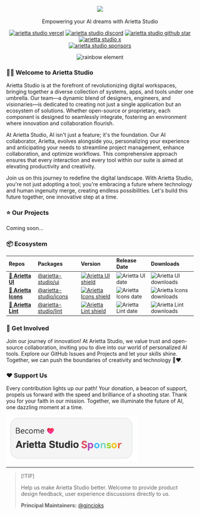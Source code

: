 <a name="readme-top"></a>

<div align="center">

<picture>
  <source media="(prefers-color-scheme: dark)" srcset="https://unpkg.com/@arietta-studio/assets-logo@latest/assets/logo-combine.webp">
  <img height="90" src="https://unpkg.com/@arietta-studio/assets-logo@latest/assets/logo-combine-dark.webp">
</picture>

Empowering your AI dreams with Arietta Studio

[![arietta studio vercel][vercel-shield]][vercel-link]
[![arietta studio discord][discord-shield]][discord-link]
[![arietta studio github star][github-star]][github-link]
[![arietta studio x][social-x-shield]][social-x-link]<br>
[![arietta studio sponsors][sponsor-shield]][sponsor-link]

![rainbow element](https://raw.githubusercontent.com/andreasbm/readme/master/assets/lines/rainbow.png)

</div>

### 👋🏻 Welcome to Arietta Studio

Arietta Studio is at the forefront of revolutionizing digital workspaces, bringing together a diverse collection of systems, apps, and tools under one umbrella. Our team—a dynamic blend of designers, engineers, and visionaries—is dedicated to creating not just a single application but an ecosystem of solutions. Whether open-source or proprietary, each component is designed to seamlessly integrate, fostering an environment where innovation and collaboration flourish.

At Arietta Studio, AI isn't just a feature; it's the foundation. Our AI collaborator, Arietta, evolves alongside you, personalizing your experience and anticipating your needs to streamline project management, enhance collaboration, and optimize workflows. This comprehensive approach ensures that every interaction and every tool within our suite is aimed at elevating productivity and creativity.

Join us on this journey to redefine the digital landscape. With Arietta Studio, you're not just adopting a tool; you're embracing a future where technology and human ingenuity merge, creating endless possibilities. Let's build this future together, one innovative step at a time.

### ⭐️ Our Projects

<!-- Coming soon -->

Coming soon...

### 📦 Ecosystem

| Repos                                        | Packages                                    | Version                                                             | Release Date                              | Downloads                                           |
| :------------------------------------------- | :------------------------------------------ | :------------------------------------------------------------------ | :---------------------------------------- | :-------------------------------------------------- |
| [**🍭 Arietta UI**][arietta-ui-github]       | [@arietta-studio/ui][arietta-ui-link]       | [![Arietta UI shield][arietta-ui-shield]][arietta-ui-link]          | ![Arietta UI date][arietta-ui-date]       | ![Arietta UI downloads][arietta-ui-downloads]       |
| [**🥨 Arietta Icons**][arietta-icons-github] | [@arietta-studio/icons][arietta-icons-link] | [![Arietta Icons shield][arietta-icons-shield]][arietta-icons-link] | ![Arietta Icons date][arietta-icons-date] | ![Arietta Icons downloads][arietta-icons-downloads] |
| [**📐 Arietta Lint**][arietta-lint-github]   | [@arietta-studio/lint][arietta-lint-link]   | [![Arietta Lint shield][arietta-lint-shield]][arietta-lint-link]    | ![Arietta Lint date][arietta-lint-date]   | ![Arietta Lint downloads][arietta-lint-downloads]   |

### 🤝 Get Involved

Join our journey of innovation! At Arietta Studio, we value trust and open-source collaboration, inviting you to dive into our world of personalized AI tools. Explore our GitHub Issues and Projects and let your skills shine. Together, we can push the boundaries of creativity and technology 🤝❤️.

### ❤️ Support Us

Every contribution lights up our path! Your donation, a beacon of support, propels us forward with the speed and brilliance of a shooting star. Thank you for your faith in our mission. Together, we illuminate the future of AI, one dazzling moment at a time.

<a href="https://opencollective.com/arietta-studio" target="_blank">
  <picture>
    <source media="(prefers-color-scheme: dark)" srcset="https://github.com/arietta-studio/.github/blob/master/static/sponsor-dark.png?raw=true">
    <img  src="https://github.com/arietta-studio/.github/blob/master/static/sponsor-light.png?raw=true">
  </picture>
</a>

---

> \[!TIP]
>
> Help us make Arietta Studio better. Welcome to provide product design feedback, user experience discussions directly to us.
>
> **Principal Maintainers:** [@gincioks](https://github.com/gincioks)

<!-- LINK GROUP -->

[discord-link]: https://discord.gg/
[discord-shield]: https://img.shields.io/discord/{code}?color=5865F2&label=discord&labelColor=black&logo=discord&logoColor=white&style=flat-square
[github-link]: https://github.com/arietta-studio
[github-star]: https://img.shields.io/github/stars/arietta-studio?color=ffcb47&labelColor=black&style=flat-square&logo=github
[arietta-icons-date]: https://img.shields.io/github/release-date/arietta-studio/arietta-assets?labelColor=black&style=flat-square
[arietta-icons-downloads]: https://img.shields.io/npm/dt/@arietta-studio/icons?color=8ae8ff&labelColor=black&logo=npm&logoColor=white&style=flat-square
[arietta-icons-github]: https://github.com/arietta-studio/arietta-icons
[arietta-icons-link]: https://www.npmjs.com/package/@arietta-studio/icons
[arietta-icons-shield]: https://img.shields.io/npm/v/@arietta-studio/icons?color=369eff&labelColor=black&logo=npm&logoColor=white&style=flat-square
[arietta-lint-date]: https://img.shields.io/github/release-date/arietta-studio/arietta-lint?labelColor=black&style=flat-square
[arietta-lint-downloads]: https://img.shields.io/npm/dt/@arietta-studio/lint?color=8ae8ff&labelColor=black&logo=npm&logoColor=white&style=flat-square
[arietta-lint-github]: https://github.com/arietta-studio/arietta-lint
[arietta-lint-link]: https://www.npmjs.com/package/@arietta-studio/lint
[arietta-lint-shield]: https://img.shields.io/npm/v/@arietta-studio/lint?color=369eff&labelColor=black&logo=npm&logoColor=white&style=flat-square
[arietta-ui-date]: https://img.shields.io/github/release-date/arietta-studio/arietta-ui?labelColor=black&style=flat-square
[arietta-ui-downloads]: https://img.shields.io/npm/dt/@arietta-studio/ui?color=8ae8ff&labelColor=black&logo=npm&logoColor=white&style=flat-square
[arietta-ui-github]: https://github.com/arietta-studio/arietta-ui
[arietta-ui-link]: https://www.npmjs.com/package/@arietta-studio/ui
[arietta-ui-shield]: https://img.shields.io/npm/v/@arietta-studio/ui?color=369eff&labelColor=black&logo=npm&logoColor=white&style=flat-square
[social-x-link]: https://x.com/arietta-studio
[social-x-shield]: https://img.shields.io/badge/@arietta-studio-white?labelColor=black&logo=x&logoColor=white&style=flat-square
[sponsor-link]: https://opencollective.com/arietta-studio "Become 🩷 Arietta Studio Sponsor"
[sponsor-shield]: https://img.shields.io/opencollective/sponsors/arietta-studio?style=flat-square&logo=opencollective&logoColor=white&label=Arietta%20Studio%20Sponsor%3A&labelColor=f04f88&color=f04f88
[vercel-link]: https://ui.arietta.studio
[vercel-shield]: https://img.shields.io/website?down_message=offline&label=vercel&labelColor=black&logo=vercel&style=flat-square&up_message=online&url=https%3A%2F%2Fui.arietta.studio
